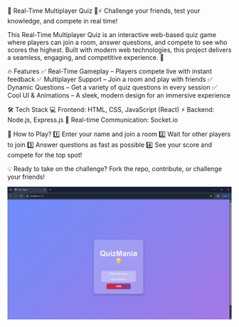 🎯 Real-Time Multiplayer Quiz 🧠⚡
Challenge your friends, test your knowledge, and compete in real time!

This Real-Time Multiplayer Quiz is an interactive web-based quiz game where players can join a room, answer questions, and compete to see who scores the highest. Built with modern web technologies, this project delivers a seamless, engaging, and competitive experience. 🚀

🔥 Features
✅ Real-Time Gameplay – Players compete live with instant feedback
✅ Multiplayer Support – Join a room and play with friends
✅ Dynamic Questions – Get a variety of quiz questions in every session
✅ Cool UI & Animations – A sleek, modern design for an immersive experience

🛠 Tech Stack
💻 Frontend: HTML, CSS, JavaScript (React)
⚡ Backend: Node.js, Express.js
🔌 Real-time Communication: Socket.io

🚀 How to Play?
1️⃣ Enter your name and join a room
2️⃣ Wait for other players to join
3️⃣ Answer questions as fast as possible
4️⃣ See your score and compete for the top spot!

💡 Ready to take on the challenge? Fork the repo, contribute, or challenge your friends!

![image alt](https://github.com/PS1215/QuizMania/blob/d9ba429abc0736ce75ee6a56f9d1f1a0117b3ff0/Home%20page.png)

